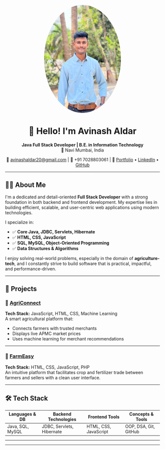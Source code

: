 <p align="center">
  <img src="https://raw.githubusercontent.com/avinashaldar/avinashaldar/main/myphoto.jpg" width="250" height="350" style="border-radius: 50%;" alt="Avinash Aldar" />

</p>

<h1 align="center">👋 Hello! I'm Avinash Aldar</h1>

<p align="center">
  <strong>Java Full Stack Developer | B.E. in Information Technology</strong><br/>
  📍 Navi Mumbai, India  
</p>

<p align="center">
  📧 <a href="mailto:avinashaldar20@gmail.com">avinashaldar20@gmail.com</a> |
  📱 +91 7028803061 |
  🔗 <a href="https://avinashaldar-portfolio.vercel.app/">Portfolio</a> • 
  <a href="https://www.linkedin.com/in/avinashaldar">LinkedIn</a> • 
  <a href="https://github.com/avinashaldar">GitHub</a>
</p>

---

## 👨‍💻 About Me

I'm a dedicated and detail-oriented **Full Stack Developer** with a strong foundation in both backend and frontend development. My expertise lies in building efficient, scalable, and user-centric web applications using modern technologies.

I specialize in:
- ✅ **Core Java, JDBC, Servlets, Hibernate**
- ✅ **HTML, CSS, JavaScript**
- ✅ **SQL, MySQL, Object-Oriented Programming**
- ✅ **Data Structures & Algorithms**

I enjoy solving real-world problems, especially in the domain of **agriculture-tech**, and I constantly strive to build software that is practical, impactful, and performance-driven.

---

## 🚀 Projects

### 🌾 [AgriConnect](https://github.com/avinashaldar/agriconnect)
**Tech Stack:** JavaScript, HTML, CSS, Machine Learning  
A smart agricultural platform that:
- Connects farmers with trusted merchants  
- Displays live APMC market prices  
- Uses machine learning for merchant recommendations

---

### 🌱 [FarmEasy](https://github.com/avinashaldar/farmeasy)
**Tech Stack:** HTML, CSS, JavaScript, PHP  
An intuitive platform that facilitates crop and fertilizer trade between farmers and sellers with a clean user interface.

---

## 🛠️ Tech Stack

| Languages & DB       | Backend Technologies       | Frontend Tools         | Concepts & Tools             |
|----------------------|----------------------------|------------------------|------------------------------|
| Java, SQL, MySQL     | JDBC, Servlets, Hibernate  | HTML, CSS, JavaScript  | OOP, DSA, Git, GitHub        |

---
<!--
## 📊 GitHub Stats

<p align="center">
  <img src="https://github-readme-stats.vercel.app/api?username=avinashaldar&show_icons=true&theme=github_dark" height="160"/>
  <img src="https://github-readme-stats.vercel.app/api/top-langs/?username=avinashaldar&layout=compact&theme=github_dark" height="160"/>
</p>

---
-->



---
